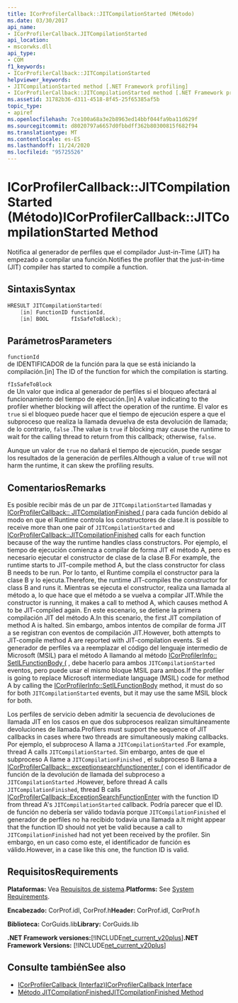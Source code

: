 ```yaml
---
title: ICorProfilerCallback::JITCompilationStarted (Método)
ms.date: 03/30/2017
api_name:
- ICorProfilerCallback.JITCompilationStarted
api_location:
- mscorwks.dll
api_type:
- COM
f1_keywords:
- ICorProfilerCallback::JITCompilationStarted
helpviewer_keywords:
- JITCompilationStarted method [.NET Framework profiling]
- ICorProfilerCallback::JITCompilationStarted method [.NET Framework profiling]
ms.assetid: 31782b36-d311-4518-8f45-25f65385af5b
topic_type:
- apiref
ms.openlocfilehash: 7ce100a68a3e2b8963ed14bbf044fa9ba11d629f
ms.sourcegitcommit: d8020797a6657d0fbbdff362b80300815f682f94
ms.translationtype: MT
ms.contentlocale: es-ES
ms.lasthandoff: 11/24/2020
ms.locfileid: "95725526"
---
```

# <a name="icorprofilercallbackjitcompilationstarted-method"></a><span data-ttu-id="806c6-102">ICorProfilerCallback::JITCompilationStarted (Método)</span><span class="sxs-lookup"><span data-stu-id="806c6-102">ICorProfilerCallback::JITCompilationStarted Method</span></span>

<span data-ttu-id="806c6-103">Notifica al generador de perfiles que el compilador Just-in-Time (JIT) ha empezado a compilar una función.</span><span class="sxs-lookup"><span data-stu-id="806c6-103">Notifies the profiler that the just-in-time (JIT) compiler has started to compile a function.</span></span>  
  
## <a name="syntax"></a><span data-ttu-id="806c6-104">Sintaxis</span><span class="sxs-lookup"><span data-stu-id="806c6-104">Syntax</span></span>  
  
```cpp  
HRESULT JITCompilationStarted(  
    [in] FunctionID functionId,  
    [in] BOOL       fIsSafeToBlock);  
```  
  
## <a name="parameters"></a><span data-ttu-id="806c6-105">Parámetros</span><span class="sxs-lookup"><span data-stu-id="806c6-105">Parameters</span></span>  

 `functionId`  
 <span data-ttu-id="806c6-106">de IDENTIFICADOR de la función para la que se está iniciando la compilación.</span><span class="sxs-lookup"><span data-stu-id="806c6-106">[in] The ID of the function for which the compilation is starting.</span></span>  
  
 `fIsSafeToBlock`  
 <span data-ttu-id="806c6-107">de Un valor que indica al generador de perfiles si el bloqueo afectará al funcionamiento del tiempo de ejecución.</span><span class="sxs-lookup"><span data-stu-id="806c6-107">[in] A value indicating to the profiler whether blocking will affect the operation of the runtime.</span></span> <span data-ttu-id="806c6-108">El valor es `true` si el bloqueo puede hacer que el tiempo de ejecución espere a que el subproceso que realiza la llamada devuelva de esta devolución de llamada; de lo contrario, `false` .</span><span class="sxs-lookup"><span data-stu-id="806c6-108">The value is `true` if blocking may cause the runtime to wait for the calling thread to return from this callback; otherwise, `false`.</span></span>  
  
 <span data-ttu-id="806c6-109">Aunque un valor de `true` no dañará el tiempo de ejecución, puede sesgar los resultados de la generación de perfiles.</span><span class="sxs-lookup"><span data-stu-id="806c6-109">Although a value of `true` will not harm the runtime, it can skew the profiling results.</span></span>  
  
## <a name="remarks"></a><span data-ttu-id="806c6-110">Comentarios</span><span class="sxs-lookup"><span data-stu-id="806c6-110">Remarks</span></span>  

 <span data-ttu-id="806c6-111">Es posible recibir más de un par de `JITCompilationStarted` llamadas y [ICorProfilerCallback:: JITCompilationFinished (](icorprofilercallback-jitcompilationfinished-method.md) para cada función debido al modo en que el Runtime controla los constructores de clase.</span><span class="sxs-lookup"><span data-stu-id="806c6-111">It is possible to receive more than one pair of `JITCompilationStarted` and [ICorProfilerCallback::JITCompilationFinished](icorprofilercallback-jitcompilationfinished-method.md) calls for each function because of the way the runtime handles class constructors.</span></span> <span data-ttu-id="806c6-112">Por ejemplo, el tiempo de ejecución comienza a compilar de forma JIT el método A, pero es necesario ejecutar el constructor de clase de la clase B.</span><span class="sxs-lookup"><span data-stu-id="806c6-112">For example, the runtime starts to JIT-compile method A, but the class constructor for class B needs to be run.</span></span> <span data-ttu-id="806c6-113">Por lo tanto, el Runtime compila el constructor para la clase B y lo ejecuta.</span><span class="sxs-lookup"><span data-stu-id="806c6-113">Therefore, the runtime JIT-compiles the constructor for class B and runs it.</span></span> <span data-ttu-id="806c6-114">Mientras se ejecuta el constructor, realiza una llamada al método a, lo que hace que el método a se vuelva a compilar JIT.</span><span class="sxs-lookup"><span data-stu-id="806c6-114">While the constructor is running, it makes a call to method A, which causes method A to be JIT-compiled again.</span></span> <span data-ttu-id="806c6-115">En este escenario, se detiene la primera compilación JIT del método A.</span><span class="sxs-lookup"><span data-stu-id="806c6-115">In this scenario, the first JIT compilation of method A is halted.</span></span> <span data-ttu-id="806c6-116">Sin embargo, ambos intentos de compilar de forma JIT a se registran con eventos de compilación JIT.</span><span class="sxs-lookup"><span data-stu-id="806c6-116">However, both attempts to JIT-compile method A are reported with JIT-compilation events.</span></span> <span data-ttu-id="806c6-117">Si el generador de perfiles va a reemplazar el código del lenguaje intermedio de Microsoft (MSIL) para el método A llamando al método [ICorProfilerInfo:: SetILFunctionBody (](icorprofilerinfo-setilfunctionbody-method.md) , debe hacerlo para ambos `JITCompilationStarted` eventos, pero puede usar el mismo bloque MSIL para ambos.</span><span class="sxs-lookup"><span data-stu-id="806c6-117">If the profiler is going to replace Microsoft intermediate language (MSIL) code for method A by calling the [ICorProfilerInfo::SetILFunctionBody](icorprofilerinfo-setilfunctionbody-method.md) method, it must do so for both `JITCompilationStarted` events, but it may use the same MSIL block for both.</span></span>  
  
 <span data-ttu-id="806c6-118">Los perfiles de servicio deben admitir la secuencia de devoluciones de llamada JIT en los casos en que dos subprocesos realizan simultáneamente devoluciones de llamada.</span><span class="sxs-lookup"><span data-stu-id="806c6-118">Profilers must support the sequence of JIT callbacks in cases where two threads are simultaneously making callbacks.</span></span> <span data-ttu-id="806c6-119">Por ejemplo, el subproceso A llama a `JITCompilationStarted` .</span><span class="sxs-lookup"><span data-stu-id="806c6-119">For example, thread A calls `JITCompilationStarted`.</span></span> <span data-ttu-id="806c6-120">Sin embargo, antes de que el subproceso A llame a `JITCompilationFinished` , el subproceso B llama a [ICorProfilerCallback:: exceptionsearchfunctionenter (](icorprofilercallback-exceptionsearchfunctionenter-method.md) con el identificador de función de la devolución de llamada del subproceso a `JITCompilationStarted` .</span><span class="sxs-lookup"><span data-stu-id="806c6-120">However, before thread A calls `JITCompilationFinished`, thread B calls [ICorProfilerCallback::ExceptionSearchFunctionEnter](icorprofilercallback-exceptionsearchfunctionenter-method.md) with the function ID from thread A's `JITCompilationStarted` callback.</span></span> <span data-ttu-id="806c6-121">Podría parecer que el ID. de función no debería ser válido todavía porque `JITCompilationFinished` el generador de perfiles no ha recibido todavía una llamada a.</span><span class="sxs-lookup"><span data-stu-id="806c6-121">It might appear that the function ID should not yet be valid because a call to `JITCompilationFinished` had not yet been received by the profiler.</span></span> <span data-ttu-id="806c6-122">Sin embargo, en un caso como este, el identificador de función es válido.</span><span class="sxs-lookup"><span data-stu-id="806c6-122">However, in a case like this one, the function ID is valid.</span></span>  
  
## <a name="requirements"></a><span data-ttu-id="806c6-123">Requisitos</span><span class="sxs-lookup"><span data-stu-id="806c6-123">Requirements</span></span>  

 <span data-ttu-id="806c6-124">**Plataformas:** Vea [Requisitos de sistema](../../get-started/system-requirements.md).</span><span class="sxs-lookup"><span data-stu-id="806c6-124">**Platforms:** See [System Requirements](../../get-started/system-requirements.md).</span></span>  
  
 <span data-ttu-id="806c6-125">**Encabezado:** CorProf.idl, CorProf.h</span><span class="sxs-lookup"><span data-stu-id="806c6-125">**Header:** CorProf.idl, CorProf.h</span></span>  
  
 <span data-ttu-id="806c6-126">**Biblioteca:** CorGuids.lib</span><span class="sxs-lookup"><span data-stu-id="806c6-126">**Library:** CorGuids.lib</span></span>  
  
 <span data-ttu-id="806c6-127">**.NET Framework versiones:**[!INCLUDE[net_current_v20plus](../../../../includes/net-current-v20plus-md.md)]</span><span class="sxs-lookup"><span data-stu-id="806c6-127">**.NET Framework Versions:** [!INCLUDE[net_current_v20plus](../../../../includes/net-current-v20plus-md.md)]</span></span>  
  
## <a name="see-also"></a><span data-ttu-id="806c6-128">Consulte también</span><span class="sxs-lookup"><span data-stu-id="806c6-128">See also</span></span>

- [<span data-ttu-id="806c6-129">ICorProfilerCallback (Interfaz)</span><span class="sxs-lookup"><span data-stu-id="806c6-129">ICorProfilerCallback Interface</span></span>](icorprofilercallback-interface.md)
- [<span data-ttu-id="806c6-130">Método JITCompilationFinished</span><span class="sxs-lookup"><span data-stu-id="806c6-130">JITCompilationFinished Method</span></span>](icorprofilercallback-jitcompilationfinished-method.md)
